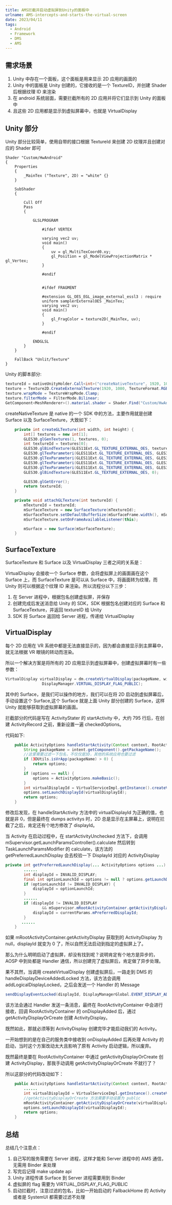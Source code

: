 ```yaml
---
title: AMS拦截并启动虚拟屏到Unity的面板中
urlname: AMS-intercepts-and-starts-the-virtual-screen
date: 2023/04/11
tags:
  - Android
  - Framework
  - DMS
  - AMS
---
```


## 需求场景

1. Unity 中存在一个面板，这个面板是用来显示 2D 应用的画面的
2. Unity 中的面板是 Unity 创建的，它接收的是一个 TextureID，并创建 Shader 后根据纹理 ID 来渲染
3. 在 android 系统层面，需要拦截所有的 2D 应用并将它们显示到 Unity 的面板中
4. 且这些 2D 应用都是显示到虚拟屏幕中，也就是 VirtualDisplay

## Unity 部分

Unity 部分比较简单，使用自带的接口根据 TextureId 来创建 2D 纹理并且创建对应的 Shader 即可

```shader
Shader "Custom/HwAndroid"
{
	Properties
	{
		_MainTex ("Texture", 2D) = "white" {}
	}

	SubShader
	{

		Cull Off
		Pass
		{

			GLSLPROGRAM

				#ifdef VERTEX

				varying vec2 uv;
				void main()
				{
					uv = gl_MultiTexCoord0.xy;
					gl_Position = gl_ModelViewProjectionMatrix * gl_Vertex;
				}

				#endif


				#ifdef FRAGMENT

				#extension GL_OES_EGL_image_external_essl3 : require
				uniform samplerExternalOES _MainTex;
				varying vec2 uv;
				void main()
				{
					gl_FragColor = texture2D(_MainTex, uv);
				}

				#endif

			ENDGLSL
		}
	}

	FallBack "Unlit/Texture"
}

```

Unity 的脚本部分:

```c#
textureId = nativeUnityHolder.Call<int>("createNativeTexture", 1920, 1080, pkg);
texture = Texture2D.CreateExternalTexture(1920, 1080, TextureFormat.RGBA32, false, false, (IntPtr)textureId);
texture.wrapMode = TextureWrapMode.Clamp;
texture.filterMode = FilterMode.Bilinear;
GetComponent<MeshRenderer>().material.shader = Shader.Find("Custom/HwAndroid");
```

createNativeTexture 是 native 的一个 SDK 中的方法，主要作用就是创建 Surface 以及 SurfaceTexture，大致如下：

```java
    private int createGLTexture(int width, int height) {
        int[] textures = new int[1];
        GLES30.glGenTextures(1, textures, 0);
        int textureId = textures[0];
        GLES30.glBindTexture(GLES11Ext.GL_TEXTURE_EXTERNAL_OES, textureId);
        GLES30.glTexParameteri(GLES11Ext.GL_TEXTURE_EXTERNAL_OES, GLES30.GL_TEXTURE_MIN_FILTER, GLES30.GL_LINEAR_MIPMAP_LINEAR);
        GLES30.glTexParameteri(GLES11Ext.GL_TEXTURE_EXTERNAL_OES, GLES30.GL_TEXTURE_MAG_FILTER, GLES30.GL_LINEAR_MIPMAP_LINEAR);
        GLES30.glTexParameteri(GLES11Ext.GL_TEXTURE_EXTERNAL_OES, GLES30.GL_TEXTURE_WRAP_S, GLES30.GL_CLAMP_TO_EDGE);
        GLES30.glTexParameteri(GLES11Ext.GL_TEXTURE_EXTERNAL_OES, GLES30.GL_TEXTURE_WRAP_T, GLES30.GL_CLAMP_TO_EDGE);
        GLES30.glBindTexture(GLES11Ext.GL_TEXTURE_EXTERNAL_OES, 0);

        GLES30.glGetError();
        return textureId;
    }

    private void attachGLTexture(int textureId) {
        mTextureId = textureId;
        mSurfaceTexture = new SurfaceTexture(mTextureId);
        mSurfaceTexture.setDefaultBufferSize(mSurfaceFrame.width(), mSurfaceFrame.height());
        mSurfaceTexture.setOnFrameAvailableListener(this);

        mSurface = new Surface(mSurfaceTexture);
    }

```

## SurfaceTexture

SurfaceTexture 和 Surface 以及 VirtualDisplay 三者之间的关系是：

VirtualDisplay 会接收一个 Surface 参数，会将虚拟屏上的画面画在这个 Surface 上，而 SurfaceTexture 是可以从 Surface 中，将画面转为纹理，而 Unity 则可以根据这个纹理 ID 来渲染。所以流程分以下三步：

1. 在 Server 进程中，根据包名创建虚拟屏，并保存
2. 创建完成后发送消息给 Unity 的 SDK，SDK 根据包名创建对应的 Surface 和 SurfaceTexture，并返回 textureID 给 Unity
3. SDK 将 Surface 返回给 Server 进程，传递给 VirtualDisplay

## VirtualDisplay

每个 2D 应用在 VR 系统中都是无法直接显示的，因为都会直接显示到主屏幕中，就无法根据 VR 眼镜的转动而渲染。

所以一个解决方案是将所有的 2D 应用显示到虚拟屏幕中，创建虚拟屏幕时有一些参数：

```java
VirtualDisplay virtualDisplay = dm.createVirtualDisplay(packageName, width, height, 240, null,
                DisplayManager.VIRTUAL_DISPLAY_FLAG_PUBLIC);
```

其中的 Surface，是我们可以操作的地方，我们可以在将 2D 启动到虚拟屏幕后，手动设置这个 Surface,这个 Surface 就是上面 Unity 部分创建的 Surface，这样 Unity 就能够获取到虚拟屏幕的画面。

拦截部分的代码是写在 ActivityStater 的 startActivity 中，大约 795 行后，在创建 ActivityRecord 之前，重新设置一遍 checkedOptions。

代码如下:

```java
    public ActivityOptions handleStartActivity(Context context, RootActivityContainer mRootActivityContainer, Intent intent, ActivityOptions options) {
        String packageName = intent.getComponent().getPackageName();
        //这里需要过滤一下包名，不仅仅是3D，其他的系统应用也要过滤
        if (3DUtils.isVrApp(packageName) > 0) {
            return options;
        }
        if (options == null) {
            options = ActivityOptions.makeBasic();
        }
        int virtualDisplayId = VirtualServiceImpl.getInstance().createVirtualDisplay(packageName, 1920, 1080);
        options.setLaunchDisplayId(virtualDisplayId);
        return options;
    }
```

修改后发现，在 handleStartActivity 方法中的 virtualDisplayId 为正确的值，也就是非 0，但是最终在 dumps activitys 时，2D 总是显示在主屏幕上，说明在拦截了之后，肯定还有个地方修改了 displayId。

当 Activity 在启动过程中，在 startActivityUnchecked 方法下，会调用 mSupervisor.getLaunchParamsController().calculate 然后转到 TaskLaunchParamsModifier 的 calculate，该方法的 getPreferredLaunchDisplay 会去校验一下 DisplayId 对应的 ActivityDisplay

```java
private int getPreferredLaunchDisplay(... ActivityOptions options ...) {
        ......
        int displayId = INVALID_DISPLAY;
        final int optionLaunchId = options != null ? options.getLaunchDisplayId() : INVALID_DISPLAY;
        if (optionLaunchId != INVALID_DISPLAY) {
            displayId = optionLaunchId;
        }
        ......
        if (displayId != INVALID_DISPLAY
                && mSupervisor.mRootActivityContainer.getActivityDisplay(displayId) == null) {
            displayId = currentParams.mPreferredDisplayId;
        }
       ......
    }
```

如果 mRootActivityContainer.getActivityDisplay 获取到的 ActivityDisplay 为 null，displayId 就变为 0 了，所以自然无法启动到指定的虚拟屏上了。

那么为什么明明启动了虚拟屏，却没有找到呢？说明肯定有个地方是异步的，AOSP 中到处都是 Handler 通信，所以创建完了虚拟屏后，肯定做了异步处理。

果不其然，当调用 createVirtualDisplay 创建虚拟屏后，一路走到 DMS 的 handleDisplayDeviceAddedLocked 方法，该方法会调用 addLogicalDisplayLocked，之后会发送一个 Handler 的 Message

```java
sendDisplayEventLocked(displayId, DisplayManagerGlobal.EVENT_DISPLAY_ADDED);
```

该方法会通过 Handler 发送一条消息，最终在 RootActivityContainer 中会进行接收，回调 RootActivityContainer 的 onDisplayAdded 后，通过 getActivityDisplayOrCreate 创建 ActivityDisplay。

既然如此，那就必须等到 ActivityDisplay 创建完毕才能启动我们的 Activity。

一开始想到的是在自己的服务类中接收到 onDisplayAdded 后再处理 Activity 的启动，当时这个方案改动太大且影响了原有 Activity 启动逻辑，所以废弃。

既然最终是要在 RootActivityContainer 中通过 getActivityDisplayOrCreate 创建 ActivityDisplay，那我手动调用 getActivityDisplayOrCreate 不就行了？

所以这部分的代码改动如下：

```java
    public ActivityOptions handleStartActivity(Context context, RootActivityContainer mRootActivityContainer, Intent intent, ActivityOptions options) {
        ......
        int virtualDisplayId = VirtualServiceImpl.getInstance().createVirtualDisplay(packageName, 1920, 1080);
        //getActivityDisplayOrCreate 方法需要手动设置为 public
        mRootActivityContainer.getActivityDisplayOrCreate(virtualDisplayId);
        options.setLaunchDisplayId(virtualDisplayId);
        return options;
    }
```

## 总结

总结几个注意点：

1. 自己写的服务需要在 Server 进程，这样才能和 Server 进程中的 AMS 通信，无需用 Binder 来处理
2. 写完后记得 make update api
3. Unity 进程传递 Surface 到 Server 进程需要用到 Binder
4. 虚拟屏的 flag 需要为 VIRTUAL_DISPLAY_FLAG_PUBLIC
5. 启动拦截时，注意过滤的包名，比如一开始启动的 FallbackHome 的 Activity 或者是 SystemUI 都需要过滤不处理